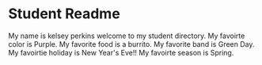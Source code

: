 # Student Readme
My name is kelsey perkins welcome to my student directory.
My favoirte color is Purple.
My favorite food is a burrito.
My favorite band is Green Day.
My favoirtie holiday is New Year's Eve!!
My favoirte season is Spring.